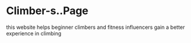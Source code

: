 # Climber-s..Page
this website helps beginner climbers and fitness influencers gain a better experience in climbing
